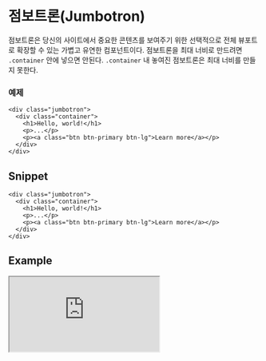 <!--
{
    "id": 4212,
    "title": "점보트론(Jumbotron)",
    "outline": "점보트론은 당신의 사이트에서 중요한 콘텐츠를 보여주기 위한 선택적으로 전체 뷰포트로 확장할 수 있는 가볍고 유연한 컴포넌트이다. ",
    "tags": ["widget", "component"],
    "order": [4, 2, 12],
    "thumbnail": "4.2.12.jumbotron.png"
}
-->

# 점보트론(Jumbotron)

점보트론은 당신의 사이트에서 중요한 콘텐츠를 보여주기 위한 선택적으로 전체 뷰포트로 확장할 수 있는 가볍고 유연한 컴포넌트이다.
점보트론을 최대 너비로 만드려면 `.container` 안에 넣으면 안된다. `.container` 내 놓여진 점보트론은 최대 너비를 만들지 못한다.

### 예제
```
<div class="jumbotron">
  <div class="container">
    <h1>Hello, world!</h1>
    <p>...</p>
    <p><a class="btn btn-primary btn-lg">Learn more</a></p>
  </div>
</div>
```

## Snippet
```
<div class="jumbotron">
  <div class="container">
    <h1>Hello, world!</h1>
    <p>...</p>
    <p><a class="btn btn-primary btn-lg">Learn more</a></p>
  </div>
</div>
```

## Example
<iframe class="jsbin-livecode" src="http://jsbin.com/IsozuSa/latest/embed?html,css,output"></iframe>